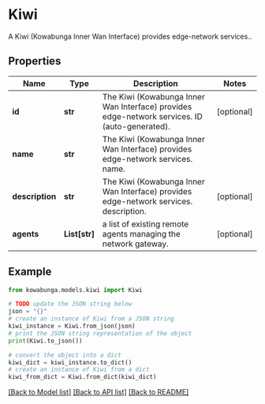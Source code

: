 # Kiwi

A Kiwi (Kowabunga Inner Wan Interface) provides edge-network services..

## Properties

Name | Type | Description | Notes
------------ | ------------- | ------------- | -------------
**id** | **str** | The Kiwi (Kowabunga Inner Wan Interface) provides edge-network services. ID (auto-generated). | [optional] 
**name** | **str** | The Kiwi (Kowabunga Inner Wan Interface) provides edge-network services. name. | 
**description** | **str** | The Kiwi (Kowabunga Inner Wan Interface) provides edge-network services. description. | [optional] 
**agents** | **List[str]** | a list of existing remote agents managing the network gateway. | [optional] 

## Example

```python
from kowabunga.models.kiwi import Kiwi

# TODO update the JSON string below
json = "{}"
# create an instance of Kiwi from a JSON string
kiwi_instance = Kiwi.from_json(json)
# print the JSON string representation of the object
print(Kiwi.to_json())

# convert the object into a dict
kiwi_dict = kiwi_instance.to_dict()
# create an instance of Kiwi from a dict
kiwi_from_dict = Kiwi.from_dict(kiwi_dict)
```
[[Back to Model list]](../README.md#documentation-for-models) [[Back to API list]](../README.md#documentation-for-api-endpoints) [[Back to README]](../README.md)


